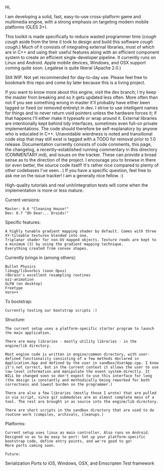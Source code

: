 Hi,


I am developing a solid, fast, easy-to-use cross-platform game and multimedia engine, with a strong emphasis on targeting modern mobile platforms (GLES 3+).

This toolkit is made specifically to reduce wasted programmer time (*cough cough* aside from the time it took to design and build this software *cough cough*.) Much of it consists of integrating external libraries, most of which are in C++ and using their useful features along with an efficient component system to create an efficient single-developer pipeline. It currently runs on Linux and Android. Apple mobile devices, Windows, and OSX support coming quite soon. Legalese is quite liberal (Apache 2.0.)

Still WIP. Not yet recommended for day-to-day use. Please feel free to bookmark this repo and come by later because this is a living project.

If you want to know more about this engine, visit the dev branch; I try keep the master from breaking and so it gets updated less often. More often than not if you see something wrong in master it'll probably have either been tagged or fixed (or removed entirely) in dev. I strive to use intelligent names for things and to never return void pointers unless the hardware forces it; if that happens I'll either make it typesafe or wrap around it. External libraries are intentionally kept behind tidy interfaces, sometimes even full-on private implementations. The code should therefore be self-explanatory by anyone who is educated in C++. Unavoidable wierdness is noted and transitional code slop that may still exist is tagged with a TODO for removal prior to 1.0 release. Documentation currently consists of code comments, this page, the changelog, a recently-established running commentary in this directory (COMMENTARY.md), and issues on the tracker. These can provide a broad sense as to the direction of the project. I encourage you to browse in there (or even better, the source code itself! It's rather nice compared to plenty of other codebases I've seen...) If you have a specific question, feel free to ask me on the issue tracker! I am a generally nice fellow. :)

High-quality tutorials and real unit/integration tests will come when the implementation is more or less mature.

Current versions:
```
Master: 0.6 "Cleaning House!"
Dev: 0.7 "Oh Dear... Droids!"
```

Specific features:
```
A highly tunable gradient mapping shader by default. Comes with three XY-tileable textures blended into one.
Triplanar shader for non-UV mapped objects. Texture reads are kept to a minimum (3) by using the gradient mapping technique.
Everything created from convex shapes.
```

Currently brings in (among others):
```
Bullet Physics
libogg/libvorbis (soon Opus)
r8brain's excellent resampling routines
ozz-animation
GLFW (on desktop)
Freetype
Voro++
```

To bootstrap:
```
Currently testing our bootstrap scripts :)
```

Structure:
```
The current setup uses a platform-specific starter program to launch the main application.

There are many libraries - mostly utility libraries - in the engine/lib directory.

Most engine code is written in engine/common directory, with user-defined functionality consisting of a few methods declared in Application.hpp and defined by the user in sandbox/UserApp.cpp. I know it's not correct, but in the current context it allows the user to use low-level information and manipulate the event system directly. It WILL be changed soon so don't expect to use this interface for long (the design is constantly and methodically being reworked for both correctness and lowest burden on the programmer.)

There are also a few libraries (mostly those I wrote) that are pulled in via script, since git submodules are an almost complete mess of a tool. The rest are brought in as source into the engine/lib directory.

There are short scripts in the sandbox directory that are used to do routine work (compiles, archivals, cleanups.)
```

Platforms:
```
Current setup uses linux as main controller. Also runs on Android.
Designed so as to be easy to port: Set up your platform-specific bootstrap code, define entry points, and we're good to go!
More ports coming soon.
```

```
Future:
```
Serialization
Ports to iOS, Windows, OSX, and Emscripten
Test framework
```
